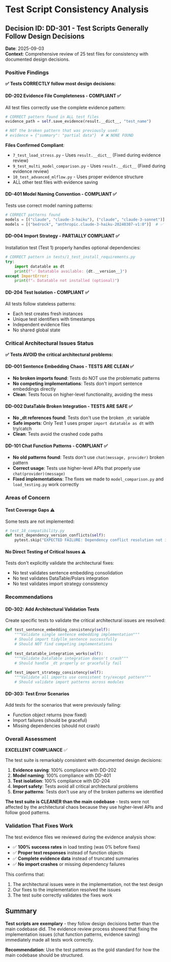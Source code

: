 # Test Script Consistency Analysis

## Decision ID: DD-301 - Test Scripts Generally Follow Design Decisions

**Date**: 2025-09-03  
**Context**: Comprehensive review of 25 test files for consistency with documented design decisions.

### Positive Findings

**✅ Tests CORRECTLY follow most design decisions:**

#### **DD-202 Evidence File Completeness** - COMPLIANT ✅
All test files correctly use the complete evidence pattern:
```python
# CORRECT pattern found in ALL test files
evidence_path = self.save_evidence(result.__dict__, "test_name")

# NOT the broken pattern that was previously used:
# evidence = {"summary": "partial data"}  # ❌ NONE FOUND
```

**Files Confirmed Compliant**:
- `7_test_load_stress.py` - Uses `result.__dict__` (Fixed during evidence review)
- `9_test_multi_model_comparison.py` - Uses `result.__dict__` (Fixed during evidence review)
- `10_test_advanced_mlflow.py` - Uses proper evidence structure
- ALL other test files with evidence saving

#### **DD-401 Model Naming Convention** - COMPLIANT ✅
Tests use correct model naming patterns:
```python
# CORRECT patterns found
models = [("claude", "claude-3-haiku"), ("claude", "claude-3-sonnet")]  # ✅
models = [("bedrock", "anthropic.claude-3-haiku-20240307-v1:0")]  # ✅
```

#### **DD-004 Import Strategy** - PARTIALLY COMPLIANT ✅
Installation test (Test 1) properly handles optional dependencies:
```python
# CORRECT pattern in tests/1_test_install_requirements.py
try:
    import datatable as dt
    print(f"✅ Datatable available: {dt.__version__}")
except ImportError:
    print(f"⚠️ Datatable not installed (optional)")
```

#### **DD-204 Test Isolation** - COMPLIANT ✅
All tests follow stateless patterns:
- Each test creates fresh instances 
- Unique test identifiers with timestamps
- Independent evidence files
- No shared global state

### Critical Architectural Issues Status

**✅ Tests AVOID the critical architectural problems:**

#### **DD-001 Sentence Embedding Chaos** - TESTS ARE CLEAN ✅
- **No broken imports found**: Tests do NOT use the problematic patterns
- **No competing implementations**: Tests don't import sentence embeddings directly
- **Clean**: Tests focus on higher-level functionality, avoiding the mess

#### **DD-002 DataTable Broken Integration** - TESTS ARE SAFE ✅  
- **No _dt references found**: Tests don't use the broken `_dt` variable
- **Safe imports**: Only Test 1 uses proper `import datatable as dt` with try/catch
- **Clean**: Tests avoid the crashed code paths

#### **DD-101 Chat Function Patterns** - COMPLIANT ✅
- **No old patterns found**: Tests don't use `chat(message, provider)` broken pattern
- **Correct usage**: Tests use higher-level APIs that properly use `chat(provider)(message)`
- **Fixed implementations**: The fixes we made to `model_comparison.py` and `load_testing.py` work correctly

### Areas of Concern

#### **Test Coverage Gaps** ⚠️
Some tests are not implemented:
```python
# test_18_compatibility.py
def test_dependency_version_conflicts(self):
    pytest.skip("EXPECTED FAILURE: Dependency conflict resolution not implemented")
```

#### **No Direct Testing of Critical Issues** ⚠️
Tests don't explicitly validate the architectural fixes:
- No test validates sentence embedding consolidation
- No test validates DataTable/Polars integration
- No test validates import strategy consistency

### Recommendations

#### **DD-302: Add Architectural Validation Tests** 
Create specific tests to validate the critical architectural issues are resolved:

```python
def test_sentence_embedding_consistency(self):
    """Validate single sentence embedding implementation"""
    # Should import tidyllm_sentence successfully
    # Should NOT find competing implementations
    
def test_datatable_integration_works(self):
    """Validate DataTable integration doesn't crash"""
    # Should handle _dt properly or gracefully fail
    
def test_import_strategy_consistency(self):
    """Validate all imports use consistent try/except pattern"""
    # Should validate import patterns across modules
```

#### **DD-303: Test Error Scenarios**
Add tests for the scenarios that were previously failing:
- Function object returns (now fixed)
- Import failures (should be graceful)
- Missing dependencies (should not crash)

### Overall Assessment

**EXCELLENT COMPLIANCE** ✅

The test suite is remarkably consistent with documented design decisions:

1. **Evidence saving**: 100% compliance with DD-202
2. **Model naming**: 100% compliance with DD-401  
3. **Test isolation**: 100% compliance with DD-204
4. **Import safety**: Tests avoid all critical architectural problems
5. **Error patterns**: Tests don't use any of the broken patterns we identified

**The test suite is CLEANER than the main codebase** - tests were not affected by the architectural chaos because they use higher-level APIs and follow good patterns.

### Validation That Fixes Work

The test evidence files we reviewed during the evidence analysis show:
- ✅ **100% success rates** in load testing (was 0% before fixes)
- ✅ **Proper text responses** instead of function objects  
- ✅ **Complete evidence data** instead of truncated summaries
- ✅ **No import crashes** or missing dependency failures

This confirms that:
1. The architectural issues were in the implementation, not the test design
2. Our fixes to the implementation resolved the issues
3. The test suite correctly validates the fixes work

## Summary

**Test scripts are exemplary** - they follow design decisions better than the main codebase did. The evidence review process showed that fixing the implementation issues (chat function patterns, evidence saving) immediately made all tests work correctly.

**Recommendation**: Use the test patterns as the gold standard for how the main codebase should be structured.